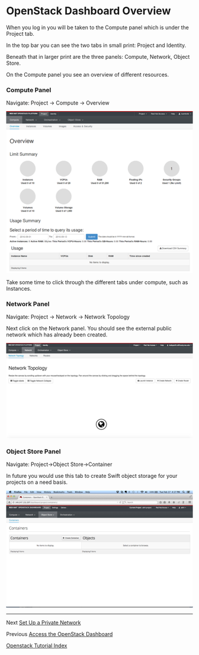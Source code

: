 # OpenStack Dashboard Overview

When you log in you will be taken to the Compute panel which is under the Project tab.

In the top bar you can see the two tabs in small print: Project and Identity.

Beneath that in larger print are the three panels: Compute, Network, Object Store.

On the Compute panel you see an overview of different resources.

### Compute Panel

Navigate: Project -> Compute -> Overview  

![](_static/compute_overview.png)

Take some time to click through the different tabs under compute, such as Instances. 

### Network Panel

Navigate: Project -> Network -> Network Topology   

Next click on the Network panel.  You should see the external public network which has already been created.

![](_static/network_topology_01-lg.png)

### Object Store Panel
Navigate: Project->Object Store->Container  

In future you would use this tab to create Swift object storage for your projects on a need basis.  

![](_static/swift_containers.png)

******

Next [Set Up a Private Network](Set-up-a-Private-Network.html)  

Previous [Access the OpenStack Dashboard](Access-the-OpenStack-dashboard.html)   

[Openstack Tutorial Index](OpenStack-Tutorial-Index.html)

